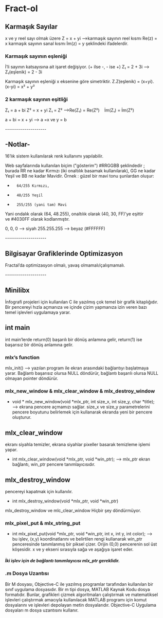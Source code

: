 # **Fract-ol**

## **Karmaşık Sayılar**

x ve y reel sayı olmak üzere
Z = x + yi ——>karmaşık sayının reel kısmı Re(z) = x
			karmaşık sayının sanal kısmı İm(z) = y
şeklindeki ifadelerdir.

### **Karmaşık sayının eşleniği**
İ’li sayının katsayısına ait işaret değişiyor. (+ ilse -, - ise +)
Z₁ = 2 + 3i —> Z₁(eşlenik) = 2 - 3i

Karmaşık sayının eşleniği x eksenine göre simetriktir.
Z.Z(eşlenik) = (x+yi).(x-yi) = x² + y²

### **2 karmaşık sayının eşitliği**
Z₁ = a + bi
Z² = x + yi
Z₁ = Z²	—>Re(Z₁) = Re(Z²)
		   İm(Z₁) = İm(Z²)

a + bi = x + yi —-> a =x ve y = b

-*-*-*-*-*-*-*-*-*-*-*-*-*-*-*-*-*-*-*-*-

## **-Notlar-**
16’lık sistem kullanılarak renk kullanımı yapılabilir.

Web sayfalarında kullanılan biçim ("gösterim") #RRGGBB şeklindedir ; burada RR ne kadar Kırmızı (iki onaltılık basamak kullanılarak), GG ne kadar Yeşil ve BB ne kadar Mavidir.
Örnek : güzel bir mavi tonu şunlardan oluşur:
* 		64/255 Kırmızı,
* 		48/255 Yeşil
* 		255/255 (yani tam) Mavi
Yani ondalık olarak (64, 48.255), onaltılık olarak (40, 30, FF)'ye eşittir ve #4030FF olarak kodlanmıştır.

0, 0, 0 —> siyah
255.255.255 —> beyaz (#FFFFFF)

-*-*-*-*-*-*-*-*-*-*-*-*-*-*-*-*-*-*-*-*-

## **Bilgisayar Grafiklerinde Optimizasyon**

Fractal’da optimizasyon olmalı, yavaş olmamalı/çalışmamalı.

-*-*-*-*-*-*-*-*-*-*-*-*-*-*-*-*-*-*-*-*-

## **Minilibx**

İnfografi projeleri için kullanılan C ile yazılmış çok temel bir grafik kitaplığıdır. Bir pencereyi hızla açmanıza ve içinde çizim yapmanıza izin veren bazı temel işlevleri uygulamaya yarar.

## **int main**

int main’lerde return(0) başarılı bir dönüş anlamına gelir, return(1) ise başarısız bir dönüş anlamına gelir.

### **mlx’s function**

mlx_init() —> yazılan program ile ekran arasındaki bağlantıyı başlatmaya yarar. Bağlantı başarısız olursa NULL döndürür, bağlantı başarılı olursa NULL olmayan pointer döndürür. 

### **mlx_new_window & mlx_clear_window & mlx_destroy_window**

* void * mlx_new_window(void *mlx_ptr, int size_x, int size_y, char *title); —> ekrana pencere açmamızı sağlar. size_x ve size_y parametrelerini pencere boyutunu belirlemek için kullanarak ekranda yeni bir pencere oluşturur. 

## **mlx_clear_window**
ekranı siyahla temizler, ekrana siyahlar pixeller basarak temizleme işlemi yapar.

* int     mlx_clear_window(void *mlx_ptr, void *win_ptr); —> mlx_ptr ekran bağlantı, win_ptr pencere tanımlayıcısıdır.
 
## **mlx_destroy_window**
pencereyi kapatmak için kullanılır.

* int     mlx_destroy_window(void *mlx_ptr, void *win_ptr)

mlx_destroy_window ve mlc_clear_window Hiçbir şey döndürmüyor.

### **mlx_pixel_put & mlx_string_put**

* int mlx_pixel_put(void *mlx_ptr, void *win_ptr, int x, int y, int color); —> bu işlev, (x,y) koordinatlarını ve belirtilen rengi kullanarak win_ptr penceresinde tanımlanmış bir piksel çizer. 
Orijin (0,0) pencerenin sol üst köşesidir. x ve y ekseni sırasıyla sağa ve aşağıya işaret eder.

##### **İki işlev için de bağlantı tanımlayıcısı mlx_ptr gereklidir.** #####

### **.m Dosya Uzantısı**

Bir M dosyası, Objective-C ile yazılmış programlar tarafından kullanılan bir sınıf uygulama dosyasıdır. 
Bir m tipi dosya, MATLAB Kaynak Kodu dosya formatıdır. 
Bunlar, grafikleri çizmek algoritmaları çalıştırmak ve matematiksel işlevleri çalıştırmak amacıyla kullanılacak MATLAB programı için komut dosyalarını ve işlevleri depolayan metin dosyalarıdır. 
Objective-C Uygulama dosyaları m dosya uzantısını kullanır.
